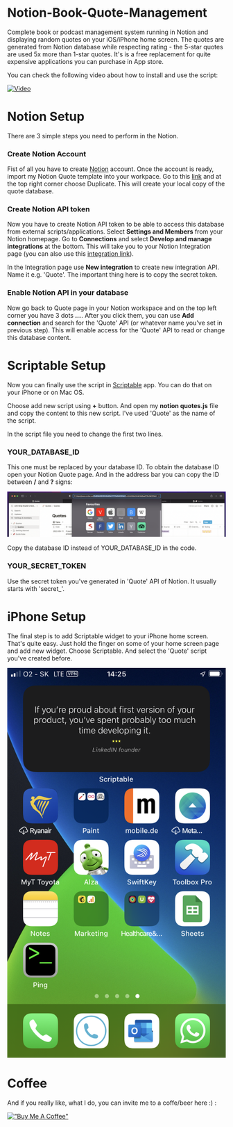 # Notion-Book-Quote-Management
Complete book or podcast management system running in Notion and displaying random quotes on your iOS/iPhone home screen. The quotes are generated from Notion database while respecting rating - the 5-star quotes are used 5x more than 1-star quotes. It's is a free replacement for quite expensive applications you can purchase in App store.

You can check the following video about how to install and use the script:

[![Video](https://img.youtube.com/vi/1IDmH7ytVoE/0.jpg)](https://www.youtube.com/watch?v=1IDmH7ytVoE)



# Notion Setup

There are 3 simple steps you need to perform in the Notion.

### Create Notion Account
Fist of all you have to create [Notion](https://www.notion.so/) account. Once the account is ready, import my Notion Quote template into your workpace. Go to this [link](https://ledstripstudio.notion.site/Quotes-c6760dbb18454c2b88a017d134313698) and at the top right corner choose Duplicate. This will create your local copy of the quote database.

### Create Notion API token
Now you have to create Notion API token to be able to access this database from external scripts/applications. Select **Settings and Members** from your Notion homepage. Go to **Connections** and select **Develop and manage integrations** at the bottom. This will take you to your Notion Integration page (you can also use this [integration link](https://www.notion.so/my-integrations)).

In the Integration page use **New integration** to create new integration API. Name it e.g. 'Quote'. The important thing here is to copy the secret token.

### Enable Notion API in your database
Now go back to Quote page in your Notion workspace and on the top left corner you have 3 dots ***...***. After you click them, you can use **Add connection** and search for the 'Quote' API (or whatever name you've set in previous step). This will enable access for the 'Quote' API to read or change this database content.



# Scriptable Setup

Now you can finally use the script in [Scriptable](https://scriptable.app) app. You can do that on your iPhone or on Mac OS. 

Choose add new script using **+** button. And open my **notion quotes.js** file and copy the content to this new script. I've used 'Quote' as the name of the script.

In the script file you need to change the first two lines.

### YOUR_DATABASE_ID
This one must be replaced by your database ID. To obtain the database ID open your Notion Quote page. And in the address bar you can copy the ID between **/** and **?** signs:

![alt text](https://github.com/mystery123sk/Notion-Book-Quote-Management/blob/main/databaseID.png "Database ID in Notion")

Copy the database ID instead of YOUR_DATABASE_ID in the code.

### YOUR_SECRET_TOKEN
Use the secret token you've generated in 'Quote' API of Notion. It usually starts with 'secret_'.


# iPhone Setup

The final step is to add Scriptable widget to your iPhone home screen. That's quite easy. Just hold the finger on some of your home screen page and add new widget. Choose Scriptable. And select the 'Quote' script you've created before.

![alt text](https://github.com/mystery123sk/Notion-Book-Quote-Management/blob/main/homescreen.png "Scriptable widget on iPhone home screen")


# Coffee

And if you really like, what I do, you can invite me to a coffe/beer here :) :

[!["Buy Me A Coffee"](https://www.buymeacoffee.com/assets/img/custom_images/orange_img.png)](https://www.buymeacoffee.com/mysterysk)


